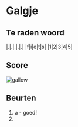 # Galgje

## Te raden woord

|.|.|.|.|.|
|f|i|e|t|s|
|1|2|3|4|5|

## Score
![gallow](./images/1.png)

## Beurten
1. a - goed!
2. 